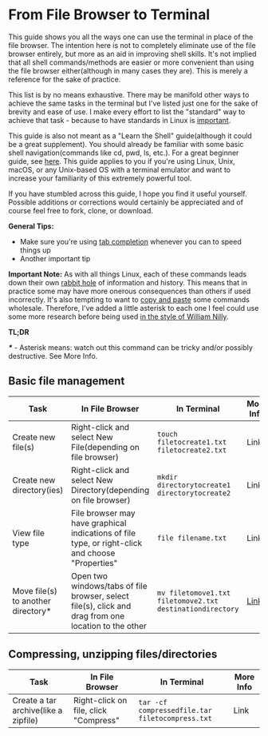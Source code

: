 # From File  Browser to Terminal

This guide shows you all the ways one can use the terminal in place of the file browser. The intention here is not to completely eliminate use of the file browser entirely, but more as an aid in improving shell skills. It's not implied that all shell commands/methods are easier or more convenient than using the file browser either(although in many cases they are). This is merely a reference for the sake of practice.

This list is by no means exhaustive. There may be manifold other ways to achieve the same tasks in the terminal but I've listed just one for the sake of brevity and ease of use. I make every effort to list the "standard" way to achieve that task - because to have standards in Linux is [important](https://lwn.net/Articles/658809/). 

This guide is also not meant as a "Learn the Shell" guide(although it could be a great supplement). You should already be familiar with some basic shell navigation(commands like cd, pwd, ls, etc.). For a great beginner guide, see [here](http://linuxcommand.org/lc3_learning_the_shell.php). This guide applies to you if you're using Linux, Unix, macOS, or any Unix-based OS with a terminal emulator and want to increase your familiarity of this extremely powerful tool.

If you have stumbled across this guide, I hope you find it useful yourself. Possible additions or corrections would certainly be appreciated and of course feel free to fork, clone, or download.

**General Tips:** 
* Make sure you're using [tab completion](https://en.wikipedia.org/wiki/Command-line_completion) whenever you can to speed things up
* Another important tip

**Important Note:** As with all things Linux, each of these commands leads down their own [rabbit hole](https://xkcd.com/456/) of information and history. This means that in practice some may have more onerous consequences than others if used incorrectly. It's also tempting to want to [copy and paste](http://i.imgur.com/SZPjHwz.jpg) some commands wholesale. Therefore, I've added a little asterisk to each one I feel could use some more research before being used [in the style of William Nilly](https://www.merriam-webster.com/dictionary/willy-nilly).

**TL;DR**

***\**** - Asterisk means: watch out this command can be tricky and/or possibly destructive. See More Info.

## Basic file management

| Task | In File Browser | In Terminal | More Info |
| ------- | -------- | ------- | ------- |
| Create new file(s) | Right-click and select New File(depending on file browser) | `touch filetocreate1.txt filetocreate2.txt` | Link |
| Create new directory(ies) | Right-click and select New Directory(depending on file browser) | `mkdir directorytocreate1 directorytocreate2` | Link |
| View file type | File browser may have graphical indications of file type, or right-click and choose "Properties" | `file filename.txt` | Link |
| Move file(s) to another directory* | Open two windows/tabs of file browser, select file(s), click and drag from one location to the other | `mv filetomove1.txt filetomove2.txt destinationdirectory` | [Link](http://www.rapidtables.com/code/linux/mv.htm) |

## Compressing, unzipping files/directories

| Task | In File Browser | In Terminal | More Info |
| ------- | -------- | ------- | ------- |
| Create a tar archive(like a zipfile) | Right-click on file, click "Compress" | `tar -cf compressedfile.tar filetocompress.txt` | Link |
